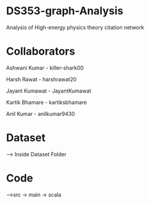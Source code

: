 # DS353-graph-Analysis
Analysis of High-energy physics theory citation network

# Collaborators
Ashwani Kumar - killer-shark00

Harsh Rawat -  harshrawat20

Jayant Kumawat - JayantKumawat

Kartik Bhamare - kartiksbhamare

Anil Kumar - anilkumar9430

# Dataset
--> Inside Dataset Folder

# Code
-->src -> main -> scala 
